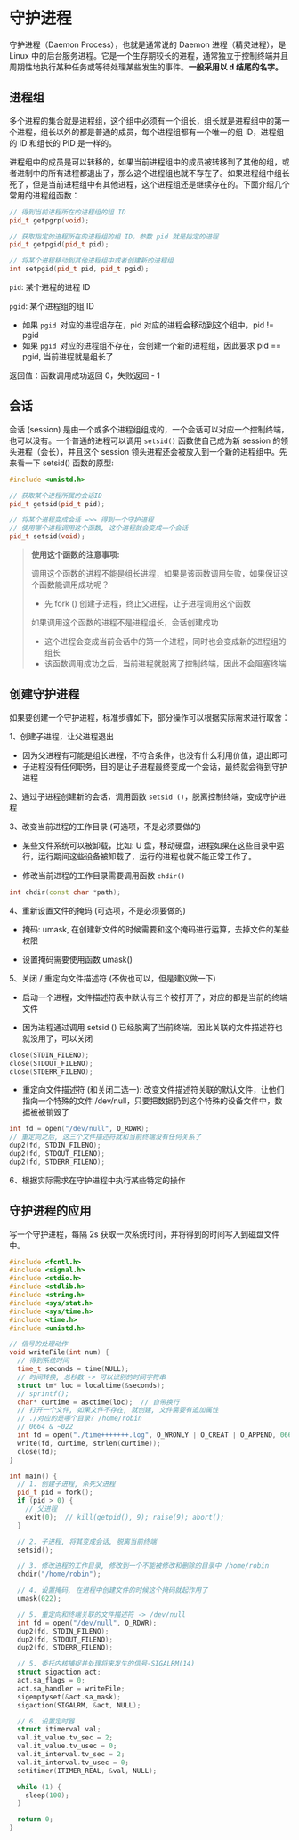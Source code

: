 # 守护进程

守护进程（Daemon Process），也就是通常说的 Daemon 进程（精灵进程），是 Linux 中的后台服务进程。它是一个生存期较长的进程，通常独立于控制终端并且周期性地执行某种任务或等待处理某些发生的事件。**一般采用以 d 结尾的名字。**

## 进程组

多个进程的集合就是进程组，这个组中必须有一个组长，组长就是进程组中的第一个进程，组长以外的都是普通的成员，每个进程组都有一个唯一的组 ID，进程组的 ID 和组长的 PID 是一样的。

进程组中的成员是可以转移的，如果当前进程组中的成员被转移到了其他的组，或者进制中的所有进程都退出了，那么这个进程组也就不存在了。如果进程组中组长死了，但是当前进程组中有其他进程，这个进程组还是继续存在的。下面介绍几个常用的进程组函数：

```cpp
// 得到当前进程所在的进程组的组 ID
pid_t getpgrp(void);

// 获取指定的进程所在的进程组的组 ID，参数 pid 就是指定的进程
pid_t getpgid(pid_t pid);
```



```cpp
// 将某个进程移动到其他进程组中或者创建新的进程组
int setpgid(pid_t pid, pid_t pgid);
```

`pid`: 某个进程的进程 ID

`pgid`: 某个进程组的组 ID

- 如果 `pgid `对应的进程组存在，pid 对应的进程会移动到这个组中，pid != pgid
- 如果 `pgid `对应的进程组不存在，会创建一个新的进程组，因此要求 pid == pgid, 当前进程就是组长了

返回值：函数调用成功返回 0，失败返回 - 1



## 会话

会话 (session) 是由一个或多个进程组组成的，一个会话可以对应一个控制终端，也可以没有。一个普通的进程可以调用 `setsid()` 函数使自己成为新 session 的领头进程（会长），并且这个 session 领头进程还会被放入到一个新的进程组中。先来看一下 setsid() 函数的原型:

```cpp
#include <unistd.h>

// 获取某个进程所属的会话ID
pid_t getsid(pid_t pid);

// 将某个进程变成会话 =>> 得到一个守护进程
// 使用哪个进程调用这个函数, 这个进程就会变成一个会话
pid_t setsid(void);
```

> **使用这个函数的注意事项:**
>
> 调用这个函数的进程不能是组长进程，如果是该函数调用失败，如果保证这个函数能调用成功呢？
>
> - 先 fork () 创建子进程，终止父进程，让子进程调用这个函数
>
> 如果调用这个函数的进程不是进程组长，会话创建成功
>
> - 这个进程会变成当前会话中的第一个进程，同时也会变成新的进程组的组长
> - 该函数调用成功之后，当前进程就脱离了控制终端，因此不会阻塞终端





## 创建守护进程

如果要创建一个守护进程，标准步骤如下，部分操作可以根据实际需求进行取舍：

1、创建子进程，让父进程退出

- 因为父进程有可能是组长进程，不符合条件，也没有什么利用价值，退出即可
- 子进程没有任何职务，目的是让子进程最终变成一个会话，最终就会得到守护进程

2、通过子进程创建新的会话，调用函数 `setsid ()`，脱离控制终端，变成守护进程

3、改变当前进程的工作目录 (可选项，不是必须要做的)

- 某些文件系统可以被卸载，比如: U 盘，移动硬盘，进程如果在这些目录中运行，运行期间这些设备被卸载了，运行的进程也就不能正常工作了。

- 修改当前进程的工作目录需要调用函数 `chdir()`


```cpp
int chdir(const char *path);
```

4、重新设置文件的掩码 (可选项，不是必须要做的)

- 掩码: umask, 在创建新文件的时候需要和这个掩码进行运算，去掉文件的某些权限

- 设置掩码需要使用函数 umask()

5、关闭 / 重定向文件描述符 (不做也可以，但是建议做一下)

- 启动一个进程，文件描述符表中默认有三个被打开了，对应的都是当前的终端文件

- 因为进程通过调用 setsid () 已经脱离了当前终端，因此关联的文件描述符也就没用了，可以关闭


```cpp
close(STDIN_FILENO);
close(STDOUT_FILENO);
close(STDERR_FILENO);
```

* 重定向文件描述符 (和关闭二选一): 改变文件描述符关联的默认文件，让他们指向一个特殊的文件 /dev/null，只要把数据扔到这个特殊的设备文件中，数据被被销毁了

```cpp
int fd = open("/dev/null", O_RDWR);
// 重定向之后, 这三个文件描述符就和当前终端没有任何关系了
dup2(fd, STDIN_FILENO);
dup2(fd, STDOUT_FILENO);
dup2(fd, STDERR_FILENO);
```

6、根据实际需求在守护进程中执行某些特定的操作



## 守护进程的应用

写一个守护进程，每隔 2s 获取一次系统时间，并将得到的时间写入到磁盘文件中。

```cpp
#include <fcntl.h>
#include <signal.h>
#include <stdio.h>
#include <stdlib.h>
#include <string.h>
#include <sys/stat.h>
#include <sys/time.h>
#include <time.h>
#include <unistd.h>

// 信号的处理动作
void writeFile(int num) {
  // 得到系统时间
  time_t seconds = time(NULL);
  // 时间转换, 总秒数 -> 可以识别的时间字符串
  struct tm* loc = localtime(&seconds);
  // sprintf();
  char* curtime = asctime(loc);  // 自带换行
  // 打开一个文件, 如果文件不存在, 就创建, 文件需要有追加属性
  // ./对应的是哪个目录? /home/robin
  // 0664 & ~022
  int fd = open("./time+++++++.log", O_WRONLY | O_CREAT | O_APPEND, 0664);
  write(fd, curtime, strlen(curtime));
  close(fd);
}

int main() {
  // 1. 创建子进程, 杀死父进程
  pid_t pid = fork();
  if (pid > 0) {
    // 父进程
    exit(0);  // kill(getpid(), 9); raise(9); abort();
  }

  // 2. 子进程, 将其变成会话, 脱离当前终端
  setsid();

  // 3. 修改进程的工作目录, 修改到一个不能被修改和删除的目录中 /home/robin
  chdir("/home/robin");

  // 4. 设置掩码, 在进程中创建文件的时候这个掩码就起作用了
  umask(022);

  // 5. 重定向和终端关联的文件描述符 -> /dev/null
  int fd = open("/dev/null", O_RDWR);
  dup2(fd, STDIN_FILENO);
  dup2(fd, STDOUT_FILENO);
  dup2(fd, STDERR_FILENO);

  // 5. 委托内核捕捉并处理将来发生的信号-SIGALRM(14)
  struct sigaction act;
  act.sa_flags = 0;
  act.sa_handler = writeFile;
  sigemptyset(&act.sa_mask);
  sigaction(SIGALRM, &act, NULL);

  // 6. 设置定时器
  struct itimerval val;
  val.it_value.tv_sec = 2;
  val.it_value.tv_usec = 0;
  val.it_interval.tv_sec = 2;
  val.it_interval.tv_usec = 0;
  setitimer(ITIMER_REAL, &val, NULL);

  while (1) {
    sleep(100);
  }

  return 0;
}
```













































































